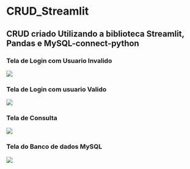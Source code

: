 # CRUD_Streamlit

## CRUD criado Utilizando a biblioteca Streamlit, Pandas e MySQL-connect-python

### Tela de Login com Usuario Invalido

<img src="https://drive.google.com/uc?export=view&id=1w-YhoghuAXxjfS2FD01uJSBwrO_ivp03" />

### Tela de Login com usuario Valido
<img src="https://drive.google.com/uc?export=view&id=1NxK-wclejWY87BPtm1Z4lcA-iy1Ah-_1"  />

### Tela de Consulta
<img src="https://drive.google.com/uc?export=view&id=10FoCAje-nVJcw-LSwI0MEcyQv8Jpp3oc"  />

### Tela do Banco de dados MySQL
<img src="https://drive.google.com/uc?export=view&id=1DE29Lc85laSddIUgmUaVqZ8ive8xyA5g"  />
